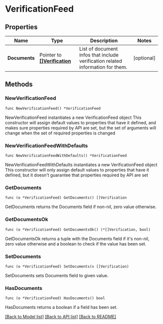 # VerificationFeed

## Properties

Name | Type | Description | Notes
------------ | ------------- | ------------- | -------------
**Documents** | Pointer to [**[]Verification**](Verification.md) | List of document infos that include verification related information for them. | [optional] 

## Methods

### NewVerificationFeed

`func NewVerificationFeed() *VerificationFeed`

NewVerificationFeed instantiates a new VerificationFeed object
This constructor will assign default values to properties that have it defined,
and makes sure properties required by API are set, but the set of arguments
will change when the set of required properties is changed

### NewVerificationFeedWithDefaults

`func NewVerificationFeedWithDefaults() *VerificationFeed`

NewVerificationFeedWithDefaults instantiates a new VerificationFeed object
This constructor will only assign default values to properties that have it defined,
but it doesn't guarantee that properties required by API are set

### GetDocuments

`func (o *VerificationFeed) GetDocuments() []Verification`

GetDocuments returns the Documents field if non-nil, zero value otherwise.

### GetDocumentsOk

`func (o *VerificationFeed) GetDocumentsOk() (*[]Verification, bool)`

GetDocumentsOk returns a tuple with the Documents field if it's non-nil, zero value otherwise
and a boolean to check if the value has been set.

### SetDocuments

`func (o *VerificationFeed) SetDocuments(v []Verification)`

SetDocuments sets Documents field to given value.

### HasDocuments

`func (o *VerificationFeed) HasDocuments() bool`

HasDocuments returns a boolean if a field has been set.


[[Back to Model list]](../README.md#documentation-for-models) [[Back to API list]](../README.md#documentation-for-api-endpoints) [[Back to README]](../README.md)


